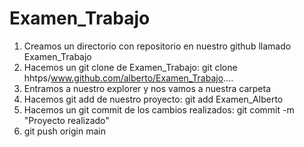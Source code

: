 # Examen_Trabajo
1. Creamos un directorio con repositorio en nuestro github llamado Examen_Trabajo
2. Hacemos un git clone de Examen_Trabajo: git clone hhtps/www.github.com/alberto/Examen_Trabajo....
3. Entramos a nuestro explorer y nos vamos a nuestra carpeta
3. Hacemos git add de nuestro proyecto: git add Examen_Alberto
4. Hacemos un git commit de los cambios realizados: git commit -m "Proyecto realizado"
5. git push origin main
